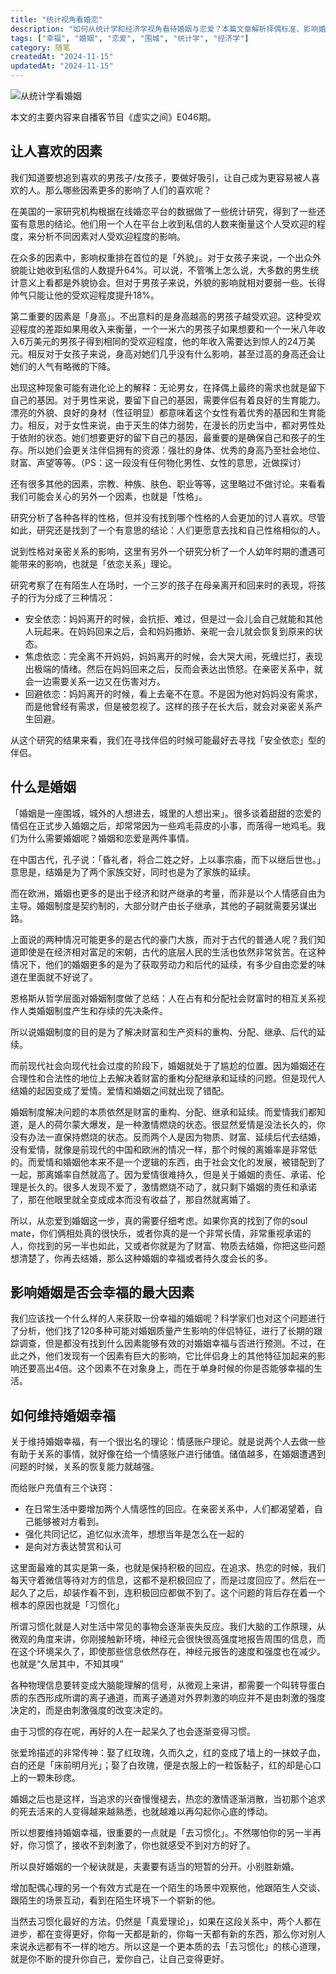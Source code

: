```yaml
---
title: "统计视角看婚恋"
description: "如何从统计学和经济学视角看待婚姻与恋爱？本篇文章解析择偶标准、影响婚姻幸福的关键因素，以及如何通过“去习惯化”维持长期关系，帮助你更理性地理解爱情与婚姻。"
tags: ["幸福", "婚姻", "恋爱", "围城", "统计学", "经济学"]
category: 随笔
createdAt: "2024-11-15"
updatedAt: "2024-11-15"
---
```


![从统计学看婚姻](https://cdn.jsdelivr.net/gh/thedogb/pic@master/upic/%E4%BB%8E%E7%BB%9F%E8%AE%A1%E5%AD%A6%E7%9C%8B%E5%A9%9A%E5%A7%BB.png)

本文的主要内容来自播客节目《虚实之间》E046期。

## 让人喜欢的因素

我们知道要想追到喜欢的男孩子/女孩子，要做好吸引，让自己成为更容易被人喜欢的人。那么哪些因素更多的影响了人们的喜欢呢？

在美国的一家研究机构根据在线婚恋平台的数据做了一些统计研究，得到了一些还蛮有意思的结论。他们用一个人在平台上收到私信的人数来衡量这个人受欢迎的程度，来分析不同因素对人受欢迎程度的影响。

在众多的因素中，影响权重排在首位的是「外貌」。对于女孩子来说，一个出众外貌能让她收到私信的人数提升64%。可以说，不管嘴上怎么说，大多数的男生统计意义上看都是外貌协会。但对于男孩子来说，外貌的影响就相对要弱一些。长得帅气只能让他的受欢迎程度提升18%。

第二重要的因素是「身高」。不出意料的是身高越高的男孩子越受欢迎。这种受欢迎程度的差距如果用收入来衡量，一个一米六的男孩子如果想要和一个一米八年收入6万美元的男孩子得到相同的受欢迎程度，他的年收入需要达到惊人的24万美元。相反对于女孩子来说，身高对她们几乎没有什么影响，甚至过高的身高还会让她们的人气有略微的下降。

出现这种现象可能有进化论上的解释：无论男女，在择偶上最终的需求也就是留下自己的基因。对于男性来说，要留下自己的基因，需要伴侣有着良好的生育能力。漂亮的外貌、良好的身材（性征明显）都意味着这个女性有着优秀的基因和生育能力。相反，对于女性来说，由于天生的体力弱势，在漫长的历史当中，都对男性处于依附的状态。她们想要更好的留下自己的基因，最重要的是确保自己和孩子的生存。所以她们会更关注伴侣拥有的资源：强壮的身体、优秀的身高乃至社会地位、财富、声望等等。（PS：这一段没有任何物化男性、女性的意思，近做探讨）

还有很多其他的因素，宗教、种族、肤色、职业等等，这里略过不做讨论。来看看我们可能会关心的另外一个因素，也就是「性格」。

研究分析了各种各样的性格，但并没有找到哪个性格的人会更加的讨人喜欢。尽管如此，研究还是找到了一个有意思的结论：人们更愿意去找和自己性格相似的人。

说到性格对亲密关系的影响，这里有另外一个研究分析了一个人幼年时期的遭遇可能带来的影响，也就是「依恋关系」理论。

研究考察了在有陌生人在场时，一个三岁的孩子在母亲离开和回来时的表现，将孩子的行为分成了三种情况：

- 安全依恋：妈妈离开的时候，会抗拒、难过，但是过一会儿会自己就能和其他人玩起来。在妈妈回来之后，会和妈妈撒娇、亲昵一会儿就会恢复到原来的状态。
- 焦虑依恋：完全离不开妈妈，妈妈离开的时候，会大哭大闹，死缠烂打，表现出极端的情绪。然后在妈妈回来之后，反而会表达出愤怒。在亲密关系中，就会一边需要关系一边又在伤害对方。
- 回避依恋：妈妈离开的时候，看上去毫不在意。不是因为他对妈妈没有需求，而是他曾经有需求，但是被忽视了。这样的孩子在长大后，就会对亲密关系产生回避。

从这个研究的结果来看，我们在寻找伴侣的时候可能最好去寻找「安全依恋」型的伴侣。



## 什么是婚姻

「婚姻是一座围城，城外的人想进去，城里的人想出来」。很多谈着甜甜的恋爱的情侣在正式步入婚姻之后，却常常因为一些鸡毛蒜皮的小事，而落得一地鸡毛。我们为什么需要婚姻呢？婚姻和恋爱是两件事情。

在中国古代，孔子说：「昏礼者，将合二姓之好，上以事宗庙，而下以继后世也。」意思是，结婚是为了两个家族交好，同时也是为了家族的延续。

而在欧洲，婚姻也更多的是出于经济和财产继承的考量，而非是以个人情感自由为主导。婚姻制度是契约制的，大部分财产由长子继承，其他的子嗣就需要另谋出路。

上面说的两种情况可能更多的是古代的豪门大族，而对于古代的普通人呢？我们知道即使是在经济相对富足的宋朝，古代的底层人民的生活也依然非常贫苦。在这种情况下，他们的婚姻更多的是为了获取劳动力和后代的延续，有多少自由恋爱的味道在里面就不好说了。

恩格斯从哲学层面对婚姻制度做了总结：人在占有和分配社会财富时的相互关系视作人类婚姻制度产生和存续的先决条件。

所以说婚姻制度的目的是为了解决财富和生产资料的重构、分配、继承、后代的延续。

而前现代社会向现代社会过度的阶段下，婚姻就处于了尴尬的位置。因为婚姻还在合理性和合法性的地位上去解决着财富的重构分配继承和延续的问题。但是现代人结婚的起因变成了爱情。爱情和婚姻之间就出现了错配。



婚姻制度解决问题的本质依然是财富的重构、分配、继承和延续。而爱情我们都知道，是人的荷尔蒙大爆发，是一种激情燃烧的状态。很显然爱情是没法长久的，你没有办法一直保持燃烧的状态。反而两个人是因为物质、财富、延续后代去结婚，没有爱情，就像是前现代的中国和欧洲的情况一样，那个时候的离婚率是非常低的。而爱情和婚姻他本来不是一个逻辑的东西，由于社会文化的发展，被错配到了一起，那离婚率自然就高了。因为爱情很难持久，但是关于婚姻的责任、承诺、伦理是长久的。很多人发现不爱了，激情燃烧不动了，就只剩下婚姻的责任和承诺了，那在他眼里就全变成成本而没有收益了，那自然就离婚了。



所以，从恋爱到婚姻这一步，真的需要仔细考虑。如果你真的找到了你的soul mate，你们俩相处真的很快乐，或者你真的是一个非常长情，非常重视承诺的人，你找到的另一半也如此，又或者你就是为了财富、物质去结婚，你把这些问题想清楚了，你再去结婚，那么这种婚姻的幸福或者持久度会长的多。



## 影响婚姻是否会幸福的最大因素

我们应该找一个什么样的人来获取一份幸福的婚姻呢？科学家们也对这个问题进行了分析，他们找了120多种可能对婚姻质量产生影响的伴侣特征，进行了长期的跟踪调查，但是都没有找到什么因素能够有效的对婚姻幸福与否进行预测。不过，在此之外，他们发现有一个因素有巨大的影响，它比伴侣身上的其他特征加起来的影响还要高出4倍。这个因素不在对象身上，而在于单身时候的你是否能够幸福的生活。



## 如何维持婚姻幸福

关于维持婚姻幸福，有一个很出名的理论：情感账户理论。就是说两个人去做一些有助于关系的事情，就好像在给一个情感账户进行储值。储值越多，在婚姻遭遇到问题的时候，关系的恢复能力就越强。

而给账户充值有三个诀窍：

- 在日常生活中要增加两个人情感性的回应。在亲密关系中，人们都渴望着，自己能够被对方看到。
- 强化共同记忆，追忆似水流年，想想当年是怎么在一起的
- 是向对方表达赞赏和认可

这里面最难的其实是第一条，也就是保持积极的回应。在追求、热恋的时候，我们每天守着微信等待对方的信息，这都不是积极回应了，而是过度回应了。然后在一起久了之后，却装作看不到，连积极回应都做不到了。这个问题的背后存在着一个根本的原因也就是「习惯化」

所谓习惯化就是人对生活中常见的事物会逐渐丧失反应。我们大脑的工作原理，从微观的角度来讲，你刚接触新环境，神经元会很快很高强度地报告周围的信息，而在这个环境呆久了，即使那些信息依然存在，神经元报告的速度和强度也在减少。也就是“久居其中，不知其嗅”

各种物理信息要转变成大脑能理解的信号，从微观上来讲，都需要一个叫转导蛋白质的东西形成所谓的离子通道，而离子通道对外界刺激的响应并不是由刺激的强度决定的，而是由刺激强度的改变决定的。

由于习惯的存在呢，再好的人在一起呆久了也会逐渐变得习惯。

张爱玲描述的非常传神：娶了红玫瑰，久而久之，红的变成了墙上的一抹蚊子血，白的还是「床前明月光」；娶了白玫瑰，便是衣服上的一粒饭黏子，红的却是心口上的一颗朱砂痣。

婚姻之后也是这样，当追求的兴奋慢慢褪去，热恋的激情逐渐消散，当初那个追求的死去活来的人变得越来越熟悉，也就越难以再勾起你心底的悸动。

所以想要维持婚姻幸福，很重要的一点就是「去习惯化」。不然哪怕你的另一半再好，你习惯了，接收不到刺激了，你也就感受不到对方的好了。

所以良好婚姻的一个秘诀就是，夫妻要有适当的短暂的分开。小别胜新婚。

增加配偶心理的另一个有效方式是在一个陌生的场景中观察他，他跟陌生人交谈、跟陌生的场景互动，看到在陌生环境下一个崭新的他。

当然去习惯化最好的方法，仍然是「真爱理论」，如果在这段关系中，两个人都在进步，都在变得更好，你每一天都是新的，你每一天都有新的东西，那么你对别人来说永远都有不一样的地方。所以这是一个更本质的去「去习惯化」的核心道理，就是你不断的提升你自己，爱你自己，让自己变得更好。
